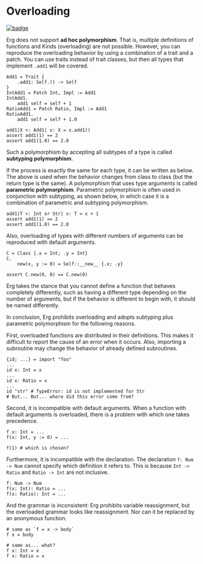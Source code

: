 # Overloading

[![badge](https://img.shields.io/endpoint.svg?url=https%3A%2F%2Fgezf7g7pd5.execute-api.ap-northeast-1.amazonaws.com%2Fdefault%2Fsource_up_to_date%3Fowner%3Derg-lang%26repos%3Derg%26ref%3Dmain%26path%3Ddoc/EN/syntax/type/advanced/overloading.md%26commit_hash%3D317b5973c354984891523d14a5e6e8f1cc3923ec)](https://gezf7g7pd5.execute-api.ap-northeast-1.amazonaws.com/default/source_up_to_date?owner=erg-lang&repos=erg&ref=main&path=doc/EN/syntax/type/advanced/overloading.md&commit_hash=317b5973c354984891523d14a5e6e8f1cc3923ec)

Erg does not support __ad hoc polymorphism__. That is, multiple definitions of functions and Kinds (overloading) are not possible. However, you can reproduce the overloading behavior by using a combination of a trait and a patch.
You can use traits instead of trait classes, but then all types that implement `.add1` will be covered.

```erg
Add1 = Trait {
    .add1: Self.() -> Self
}
IntAdd1 = Patch Int, Impl := Add1
IntAdd1.
    add1 self = self + 1
RatioAdd1 = Patch Ratio, Impl := Add1
RatioAdd1.
    add1 self = self + 1.0

add1|X <: Add1| x: X = x.add1()
assert add1(1) == 2
assert add1(1.0) == 2.0
```

Such a polymorphism by accepting all subtypes of a type is called __subtyping polymorphism__.

If the process is exactly the same for each type, it can be written as below. The above is used when the behavior changes from class to class (but the return type is the same).
A polymorphism that uses type arguments is called __parametric polymorphism__. Parametric polymorphism is often used in conjunction with subtyping, as shown below, in which case it is a combination of parametric and subtyping polymorphism.

```erg
add1|T <: Int or Str| x: T = x + 1
assert add1(1) == 2
assert add1(1.0) == 2.0
```

Also, overloading of types with different numbers of arguments can be reproduced with default arguments.

```erg
C = Class {.x = Int; .y = Int}
C.
    new(x, y := 0) = Self::__new__ {.x; .y}

assert C.new(0, 0) == C.new(0)
```

Erg takes the stance that you cannot define a function that behaves completely differently, such as having a different type depending on the number of arguments, but if the behavior is different to begin with, it should be named differently.

In conclusion, Erg prohibits overloading and adopts subtyping plus parametric polymorphism for the following reasons.

First, overloaded functions are distributed in their definitions. This makes it difficult to report the cause of an error when it occurs.
Also, importing a subroutine may change the behavior of already defined subroutines.

```erg
{id; ...} = import "foo"
...
id x: Int = x
...
id x: Ratio = x
...
id "str" # TypeError: id is not implemented for Str
# But... But... where did this error come from?
```

Second, it is incompatible with default arguments. When a function with default arguments is overloaded, there is a problem with which one takes precedence.

```erg
f x: Int = ...
f(x: Int, y := 0) = ...

f(1) # which is chosen?
```

Furthermore, it is incompatible with the declaration.
The declaration `f: Num -> Num` cannot specify which definition it refers to. This is because `Int -> Ratio` and `Ratio -> Int` are not inclusive.

```erg
f: Num -> Num
f(x: Int): Ratio = ...
f(x: Ratio): Int = ...
```

And the grammar is inconsistent: Erg prohibits variable reassignment, but the overloaded grammar looks like reassignment.
Nor can it be replaced by an anonymous function.

```erg
# same as `f = x -> body`
f x = body

# same as... what?
f x: Int = x
f x: Ratio = x
```
